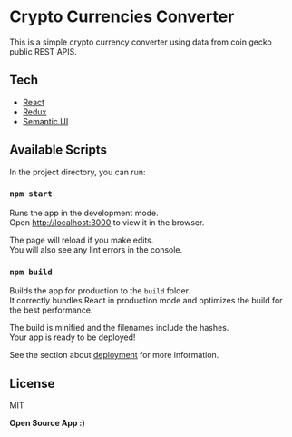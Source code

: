 # Crypto Currencies Converter

This is a simple crypto currency converter using data from coin gecko public REST APIS.

## Tech

- [React](https://reactjs.org/docs/create-a-new-react-app.html)
- [Redux](https://react-redux.js.org/)
- [Semantic UI](https://react.semantic-ui.com/)

## Available Scripts

In the project directory, you can run:

### `npm start`

Runs the app in the development mode.\
Open [http://localhost:3000](http://localhost:3000) to view it in the browser.

The page will reload if you make edits.\
You will also see any lint errors in the console.

### `npm build`

Builds the app for production to the `build` folder.\
It correctly bundles React in production mode and optimizes the build for the best performance.

The build is minified and the filenames include the hashes.\
Your app is ready to be deployed!

See the section about [deployment](https://facebook.github.io/create-react-app/docs/deployment) for more information.

## License

MIT

**Open Source App :)**

